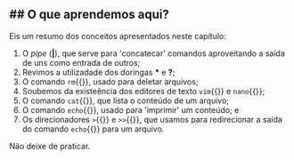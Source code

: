 ## ## O que aprendemos aqui?

Eis um resumo dos conceitos apresentados neste capítulo:

1. O _pipe_ (**|**), que serve para 'concatecar' comandos aproveitando a saída de uns como entrada de outros;
2. Revimos a utilizadade dos doringas **\*** e **?**;
3. O comando `rm`{{}}, usado para deletar arquivos;
4. Soubemos da existeência dos editores de texto `vim`{{}} e `nano`{{}};
5. O comando `cat`{{}}, que lista o conteúdo de um arquivo;
6. O comando `echo`{{}}, usado para 'imprimir' um conteúdo; e
7. Os direcionadores `>`{{}} e `>>`{{}}, que usamos para redirecionar a saída do comando `echo`{{}} para um arquivo.

Não deixe de praticar.

